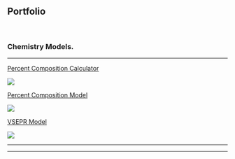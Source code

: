 Portfolio
---
<br>


### Chemistry Models.

---

[Percent Composition Calculator](http://example.com)  

<img src="images/dummy_thumbnail.jpg?raw=true"/>


[Percent Composition Model](/pdf/sample_presentation.pdf)  

<img src="images/dummy_thumbnail.jpg?raw=true"/>


[VSEPR Model](http://example.com/)  

<img src="images/dummy_thumbnail.jpg?raw=true"/>



<!-- Another Group Name, same format as Chemistry Models, make sure to have a line in between and header 2 using "---" -->

---




---
